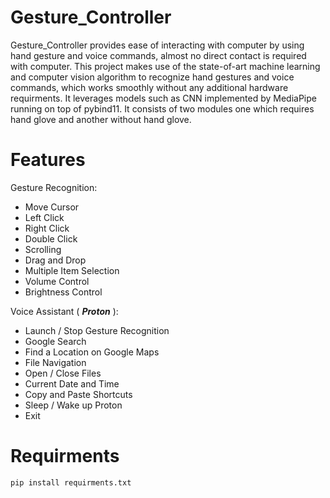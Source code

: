 # Gesture_Controller

Gesture_Controller provides ease of interacting with computer by using hand gesture and voice commands, almost no direct contact is required with computer.
This project makes use of the state-of-art machine learning and computer vision algorithm to recognize hand gestures and voice commands, which works smoothly without any additional hardware requirments. It leverages models such as CNN implemented by MediaPipe running on top of pybind11.
It consists of two modules one which requires hand glove and another without hand glove.

# Features

Gesture Recognition:
*  Move Cursor
*  Left Click
*  Right Click
*  Double Click
*  Scrolling
*  Drag and Drop
*  Multiple Item Selection
*  Volume Control
*  Brightness Control

Voice Assistant ( ***Proton*** ):
*  Launch / Stop  Gesture Recognition
*  Google Search
*  Find a Location on Google Maps
*  File Navigation
*  Open / Close Files
*  Current Date and Time
*  Copy and Paste Shortcuts
*  Sleep / Wake up Proton
*  Exit

# Requirments

``` pip install requirments.txt ```
